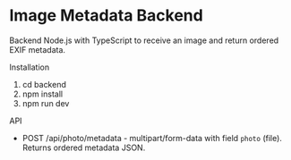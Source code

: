 # Image Metadata Backend

Backend Node.js with TypeScript to receive an image and return ordered EXIF metadata.

Installation

1. cd backend
2. npm install
3. npm run dev

API

- POST /api/photo/metadata - multipart/form-data with field `photo` (file). Returns ordered metadata JSON.

